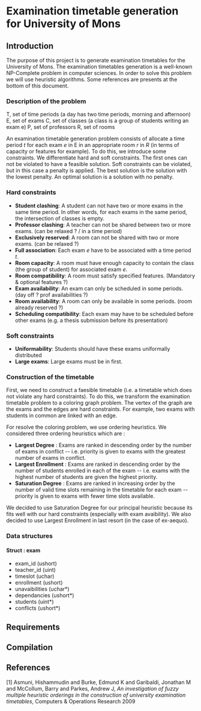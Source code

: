 # Examination timetable generation for University of Mons

## Introduction

The purpose of this project is to generate examination timetables for the University of Mons. The examination timetables generation is a well-known NP-Complete problem in computer sciences.
In order to solve this problem we will use heuristic algorithms. Some references are presents at the bottom of this document.

### Description of the problem

T, set of time periods (a day has two time periods, morning and afternoon)
E, set of exams
C, set of classes (a class is a group of students writing an exam e)
P, set of professors
R, set of rooms

An examination timetable generation problem consists of allocate a time period *t* for each exam *e* in E in an appropriate room *r* in *R* (in terms of capacity or features for example).
To do this, we introduce some constraints. We differentiate hard and soft constraints. The first ones can not be violated to have a feasible solution. Soft constraints can be violated, but in this case a penalty is applied.
The best solution is the solution with the lowest penalty. An optimal solution is a solution with no penalty.

### Hard constraints

 * **Student clashing**: A student can not have two or more exams in the same time period. In other words, for each exams in the same period, the intersection of classes is empty.
 * **Professor clashing**: A teacher can not be shared between two or more exams. (can be relaxed ? / in a time period)
 * **Exclusively reserved**: A room can not be shared with two or more exams. (can be relaxed ?)
 * **Full association**: Each exam *e* have to be associated with a time period *t*.
 * **Room capacity**: A room must have enough capacity to contain the class (the group of student) for associated exam *e*.
 * **Room compatibility**: A room must satisfy specified features. (Mandatory & optional features ?)
 * **Exam availability**: An exam can only be scheduled in some periods. (day off ? prof availabilities ?)
 * **Room availability**: A room can only be available in some periods. (room already reserved ?)
 * **Scheduling compatibility**: Each exam may have to be scheduled before other exams (e.g. a thesis submission before its presentation)
 
### Soft constraints
 * **Uniformability**: Students should have these exams uniformally distributed
 * **Large exams**: Large exams must be in first.

### Construction of the timetable

First, we need to construct a faesible timetable (i.e. a timetable which does not violate any hard constraints). To do this, we transform the examination timetable problem to a coloring graph problem. The vertex of the graph are the exams and the edges are hard constraints. For example, two exams with students in common are linked with an edge.

For resolve the coloring problem, we use ordering heuristics. We considered three ordering heuristics which are :

 * **Largest Degree** : Exams are ranked in descending order by the number of exams in conflict -- i.e. priority is given to exams with the greatest number of exams in conflict.
 * **Largest Enrollment** : Exams are ranked in descending order by the number of students enrolled in each of the exam -- i.e. exams with the highest number of students are given the highest priority.
 * **Saturation Degree** : Exams are ranked in increasing order by the number of valid time slots remaining in the timetable for each exam -- priority is given to exams with fewer time slots available.

We decided to use Saturation Degree for our principal heuristic because its fits well with our hard constraints (especially with exam avaibility). We also decided to use Largest Enrollment in last resort (in the case of ex-aequo).

### Data structures

#### Struct : exam
 * exam_id (ushort)
 * teacher_id (uint)
 * timeslot (uchar)
 * enrollment (ushort)
 * unavaibilities (uchar*)
 * dependancies (ushort*)
 * students (uint*)
 * conflicts (ushort*)

## Requirements


## Compilation


## References

[1] Asmuni, Hishammudin and Burke, Edmund K and Garibaldi, Jonathan M and McCollum, Barry and Parkes, Andrew J, *An investigation of fuzzy multiple heuristic orderings in the construction of university examination timetables*, Computers & Operations Research 2009